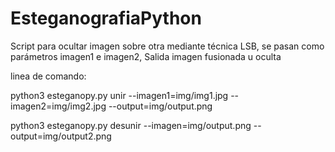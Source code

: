 # EsteganografiaPython
Script para ocultar imagen sobre otra mediante técnica LSB, se pasan como  parámetros imagen1 e imagen2, Salida imagen  fusionada u oculta

linea  de comando:

python3 esteganopy.py unir --imagen1=img/img1.jpg --imagen2=img/img2.jpg --output=img/output.png

python3 esteganopy.py desunir --imagen=img/output.png --output=img/output2.png 
